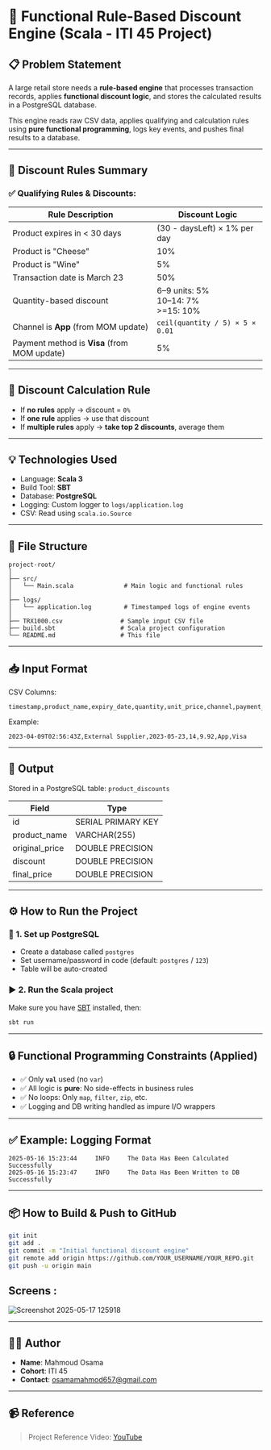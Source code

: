# 🛒 Functional Rule-Based Discount Engine (Scala - ITI 45 Project)

## 📋 Problem Statement

A large retail store needs a **rule-based engine** that processes transaction records, applies **functional discount logic**, and stores the calculated results in a PostgreSQL database.

This engine reads raw CSV data, applies qualifying and calculation rules using **pure functional programming**, logs key events, and pushes final results to a database.

---

## 🧠 Discount Rules Summary

### ✅ Qualifying Rules & Discounts:

| Rule Description                                      | Discount Logic                                      |
|------------------------------------------------------|-----------------------------------------------------|
| Product expires in < 30 days                         | (30 - daysLeft) × 1% per day                        |
| Product is "Cheese"                                  | 10%                                                 |
| Product is "Wine"                                    | 5%                                                  |
| Transaction date is March 23                         | 50%                                                 |
| Quantity-based discount                              | 6–9 units: 5%<br>10–14: 7%<br>>=15: 10%             |
| Channel is **App** (from MOM update)                 | `ceil(quantity / 5) × 5 × 0.01`                     |
| Payment method is **Visa** (from MOM update)         | 5%                                                  |

---

## 🔁 Discount Calculation Rule

- If **no rules** apply → discount = `0%`
- If **one rule** applies → use that discount
- If **multiple rules** apply → **take top 2 discounts**, average them

---

## 💡 Technologies Used

- Language: **Scala 3**
- Build Tool: **SBT**
- Database: **PostgreSQL**
- Logging: Custom logger to `logs/application.log`
- CSV: Read using `scala.io.Source`

---

## 📁 File Structure

```
project-root/
│
├── src/
│   └── Main.scala              # Main logic and functional rules
│
├── logs/
│   └── application.log         # Timestamped logs of engine events
│
├── TRX1000.csv                # Sample input CSV file
├── build.sbt                  # Scala project configuration
└── README.md                  # This file
```

---

## 📥 Input Format

CSV Columns:
```
timestamp,product_name,expiry_date,quantity,unit_price,channel,payment_method
```

Example:
```
2023-04-09T02:56:43Z,External Supplier,2023-05-23,14,9.92,App,Visa
```

---

## 🧮 Output

Stored in a PostgreSQL table: `product_discounts`

| Field           | Type              |
|----------------|-------------------|
| id             | SERIAL PRIMARY KEY|
| product_name   | VARCHAR(255)      |
| original_price | DOUBLE PRECISION  |
| discount       | DOUBLE PRECISION  |
| final_price    | DOUBLE PRECISION  |

---

## ⚙️ How to Run the Project

### 🔧 1. Set up PostgreSQL

- Create a database called `postgres`
- Set username/password in code (default: `postgres` / `123`)
- Table will be auto-created

### ▶ 2. Run the Scala project

Make sure you have [SBT](https://www.scala-sbt.org/) installed, then:

```bash
sbt run
```

---

## 🔒 Functional Programming Constraints (Applied)

- ✅ Only **`val`** used (no `var`)
- ✅ All logic is **pure**: No side-effects in business rules
- ✅ No loops: Only `map`, `filter`, `zip`, etc.
- ✅ Logging and DB writing handled as impure I/O wrappers

---

## ✅ Example: Logging Format

```
2025-05-16 15:23:44     INFO     The Data Has Been Calculated Successfully
2025-05-16 15:23:47     INFO     The Data Has Been Written to DB Successfully
```

---

## 📦 How to Build & Push to GitHub

```bash
git init
git add .
git commit -m "Initial functional discount engine"
git remote add origin https://github.com/YOUR_USERNAME/YOUR_REPO.git
git push -u origin main
```
## Screens : 

![Screenshot 2025-05-17 125918](https://github.com/user-attachments/assets/58e23756-18b4-4c2b-a71d-de1c095cb636)



---

## 👨‍💻 Author

- **Name**: Mahmoud Osama
- **Cohort**: ITI 45
- **Contact**: [osamamahmod657@gmail.com](mailto:your.email@example.com)

---

## 📹 Reference

> Project Reference Video: [YouTube](https://youtu.be/6uwRajbkaqI?si=6OJW_oCXE8Fcq36I)

